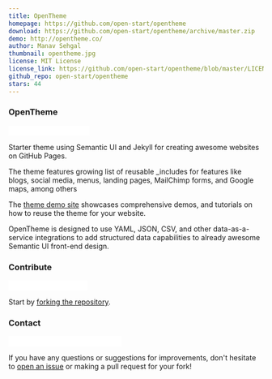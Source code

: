 ```yaml
---
title: OpenTheme
homepage: https://github.com/open-start/opentheme
download: https://github.com/open-start/opentheme/archive/master.zip
demo: http://opentheme.co/
author: Manav Sehgal
thumbnail: opentheme.jpg
license: MIT License
license_link: https://github.com/open-start/opentheme/blob/master/LICENSE
github_repo: open-start/opentheme
stars: 44
---
```


### OpenTheme

<iframe
src="//ghbtns.com/github-btn.html?user=open-start&repo=opentheme&type=watch&count=true&size=small"
allowtransparency="true" frameborder="0" scrolling="0" width="160px"
height="20px"></iframe>

Starter theme using Semantic UI and Jekyll for creating awesome
websites on GitHub Pages.

The theme features growing list of reusable _includes for features like
blogs, social media, menus, landing pages, MailChimp forms, and Google
maps, among others

The [theme demo site](http://opentheme.co) showcases comprehensive
demos, and tutorials on how to reuse the theme for your website.

OpenTheme is designed to use YAML, JSON, CSV, and other
data-as-a-service integrations to add structured data capabilities to
already awesome Semantic UI front-end design.

### Contribute

<iframe
src="//ghbtns.com/github-btn.html?user=open-start&repo=opentheme&type=fork&count=true&size=small"
allowtransparency="true" frameborder="0" scrolling="0" width="156px"
height="20px"></iframe>


Start by [forking the
repository](https://github.com/open-start/opentheme/fork).

### Contact

<iframe
src="//ghbtns.com/github-btn.html?user=open-start&type=follow&count=true&size=small"
allowtransparency="true" frameborder="0" scrolling="0" width="224px"
height="20px"></iframe>

If you have any questions or suggestions for improvements, don't
hesitate to [open an
issue](https://github.com/open-start/opentheme/issues) or making a pull
request for your fork!
